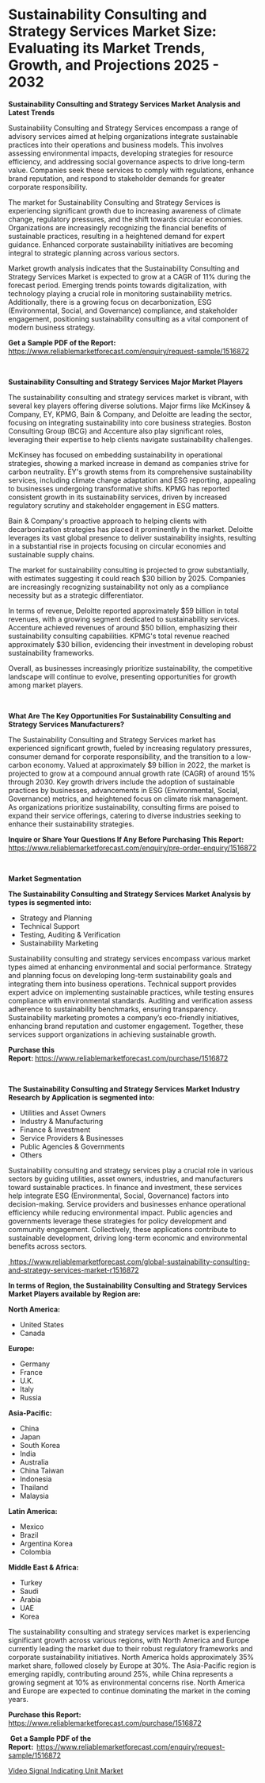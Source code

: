 <p><h1>Sustainability Consulting and Strategy Services Market Size: Evaluating its Market Trends, Growth, and Projections 2025 - 2032</h1></p><p><strong>Sustainability Consulting and Strategy Services Market Analysis and Latest Trends</strong></p>
<p><p>Sustainability Consulting and Strategy Services encompass a range of advisory services aimed at helping organizations integrate sustainable practices into their operations and business models. This involves assessing environmental impacts, developing strategies for resource efficiency, and addressing social governance aspects to drive long-term value. Companies seek these services to comply with regulations, enhance brand reputation, and respond to stakeholder demands for greater corporate responsibility.</p><p>The market for Sustainability Consulting and Strategy Services is experiencing significant growth due to increasing awareness of climate change, regulatory pressures, and the shift towards circular economies. Organizations are increasingly recognizing the financial benefits of sustainable practices, resulting in a heightened demand for expert guidance. Enhanced corporate sustainability initiatives are becoming integral to strategic planning across various sectors.</p><p>Market growth analysis indicates that the Sustainability Consulting and Strategy Services Market is expected to grow at a CAGR of 11% during the forecast period. Emerging trends points towards digitalization, with technology playing a crucial role in monitoring sustainability metrics. Additionally, there is a growing focus on decarbonization, ESG (Environmental, Social, and Governance) compliance, and stakeholder engagement, positioning sustainability consulting as a vital component of modern business strategy.</p></p>
<p><strong>Get a Sample PDF of the Report:&nbsp;</strong> <a href="https://www.reliablemarketforecast.com/enquiry/request-sample/1516872?utm_campaign=2949&utm_medium=2&utm_source=Github&utm_content=ia&utm_term=30032025&utm_id=sustainability-consulting-and-strategy-services">https://www.reliablemarketforecast.com/enquiry/request-sample/1516872</a></p>
<p>&nbsp;</p>
<p><strong>Sustainability Consulting and Strategy Services Major Market Players</strong></p>
<p><p>The sustainability consulting and strategy services market is vibrant, with several key players offering diverse solutions. Major firms like McKinsey & Company, EY, KPMG, Bain & Company, and Deloitte are leading the sector, focusing on integrating sustainability into core business strategies. Boston Consulting Group (BCG) and Accenture also play significant roles, leveraging their expertise to help clients navigate sustainability challenges.</p><p>McKinsey has focused on embedding sustainability in operational strategies, showing a marked increase in demand as companies strive for carbon neutrality. EY's growth stems from its comprehensive sustainability services, including climate change adaptation and ESG reporting, appealing to businesses undergoing transformative shifts. KPMG has reported consistent growth in its sustainability services, driven by increased regulatory scrutiny and stakeholder engagement in ESG matters.</p><p>Bain & Company's proactive approach to helping clients with decarbonization strategies has placed it prominently in the market. Deloitte leverages its vast global presence to deliver sustainability insights, resulting in a substantial rise in projects focusing on circular economies and sustainable supply chains.</p><p>The market for sustainability consulting is projected to grow substantially, with estimates suggesting it could reach $30 billion by 2025. Companies are increasingly recognizing sustainability not only as a compliance necessity but as a strategic differentiator.</p><p>In terms of revenue, Deloitte reported approximately $59 billion in total revenues, with a growing segment dedicated to sustainability services. Accenture achieved revenues of around $50 billion, emphasizing their sustainability consulting capabilities. KPMG's total revenue reached approximately $30 billion, evidencing their investment in developing robust sustainability frameworks.</p><p>Overall, as businesses increasingly prioritize sustainability, the competitive landscape will continue to evolve, presenting opportunities for growth among market players.</p></p>
<p>&nbsp;</p>
<p><strong>What Are The Key Opportunities For Sustainability Consulting and Strategy Services Manufacturers?</strong></p>
<p><p>The Sustainability Consulting and Strategy Services market has experienced significant growth, fueled by increasing regulatory pressures, consumer demand for corporate responsibility, and the transition to a low-carbon economy. Valued at approximately $9 billion in 2022, the market is projected to grow at a compound annual growth rate (CAGR) of around 15% through 2030. Key growth drivers include the adoption of sustainable practices by businesses, advancements in ESG (Environmental, Social, Governance) metrics, and heightened focus on climate risk management. As organizations prioritize sustainability, consulting firms are poised to expand their service offerings, catering to diverse industries seeking to enhance their sustainability strategies.</p></p>
<p><strong>Inquire or Share Your Questions If Any Before Purchasing This Report:</strong> <a href="https://www.reliablemarketforecast.com/enquiry/pre-order-enquiry/1516872?utm_campaign=2949&utm_medium=2&utm_source=Github&utm_content=ia&utm_term=30032025&utm_id=sustainability-consulting-and-strategy-services">https://www.reliablemarketforecast.com/enquiry/pre-order-enquiry/1516872</a></p>
<p>&nbsp;</p>
<p><strong>Market Segmentation</strong></p>
<p><strong>The Sustainability Consulting and Strategy Services Market Analysis by types is segmented into:</strong></p>
<p><ul><li>Strategy and Planning</li><li>Technical Support</li><li>Testing, Auditing & Verification</li><li>Sustainability Marketing</li></ul></p>
<p><p>Sustainability consulting and strategy services encompass various market types aimed at enhancing environmental and social performance. Strategy and planning focus on developing long-term sustainability goals and integrating them into business operations. Technical support provides expert advice on implementing sustainable practices, while testing ensures compliance with environmental standards. Auditing and verification assess adherence to sustainability benchmarks, ensuring transparency. Sustainability marketing promotes a company’s eco-friendly initiatives, enhancing brand reputation and customer engagement. Together, these services support organizations in achieving sustainable growth.</p></p>
<p><strong>Purchase this Report:&nbsp;</strong><a href="https://www.reliablemarketforecast.com/purchase/1516872?utm_campaign=2949&utm_medium=2&utm_source=Github&utm_content=ia&utm_term=30032025&utm_id=sustainability-consulting-and-strategy-services">https://www.reliablemarketforecast.com/purchase/1516872</a></p>
<p>&nbsp;</p>
<p><strong>The Sustainability Consulting and Strategy Services Market Industry Research by Application is segmented into:</strong></p>
<p><ul><li>Utilities and Asset Owners</li><li>Industry & Manufacturing</li><li>Finance & Investment</li><li>Service Providers & Businesses</li><li>Public Agencies & Governments</li><li>Others</li></ul></p>
<p><p>Sustainability consulting and strategy services play a crucial role in various sectors by guiding utilities, asset owners, industries, and manufacturers toward sustainable practices. In finance and investment, these services help integrate ESG (Environmental, Social, Governance) factors into decision-making. Service providers and businesses enhance operational efficiency while reducing environmental impact. Public agencies and governments leverage these strategies for policy development and community engagement. Collectively, these applications contribute to sustainable development, driving long-term economic and environmental benefits across sectors.</p></p>
<p><a href="https://www.reliablemarketforecast.com/global-sustainability-consulting-and-strategy-services-market-r1516872?utm_campaign=2949&utm_medium=2&utm_source=Github&utm_content=ia&utm_term=30032025&utm_id=sustainability-consulting-and-strategy-services">&nbsp;https://www.reliablemarketforecast.com/global-sustainability-consulting-and-strategy-services-market-r1516872</a></p>
<p><strong>In terms of Region, the Sustainability Consulting and Strategy Services Market Players available by Region are:</strong></p>
<p>
    <p> <strong> North America: </strong>
        <ul>
            <li>United States</li>
            <li>Canada</li>
        </ul>
        </p> 
    <p> <strong> Europe: </strong>
        <ul>
            <li>Germany</li>
            <li>France</li>
            <li>U.K.</li>
            <li>Italy</li>
            <li>Russia</li>
        </ul>
        </p> 
    <p> <strong> Asia-Pacific: </strong>
        <ul>
            <li>China</li>
            <li>Japan</li>
            <li>South Korea</li>
            <li>India</li>
            <li>Australia</li>
            <li>China Taiwan</li>
            <li>Indonesia</li>
            <li>Thailand</li>
            <li>Malaysia</li>
        </ul>
        </p> 
    <p> <strong> Latin America: </strong>
        <ul>
            <li>Mexico</li>
            <li>Brazil</li>
            <li>Argentina Korea</li>
            <li>Colombia</li>
        </ul>
        </p> 
    <p> <strong> Middle East & Africa: </strong>
        <ul>
            <li>Turkey</li>
            <li>Saudi</li>
            <li>Arabia</li>
            <li>UAE</li>
            <li>Korea</li>
        </ul>
    </p>
    </p>
<p><p>The sustainability consulting and strategy services market is experiencing significant growth across various regions, with North America and Europe currently leading the market due to their robust regulatory frameworks and corporate sustainability initiatives. North America holds approximately 35% market share, followed closely by Europe at 30%. The Asia-Pacific region is emerging rapidly, contributing around 25%, while China represents a growing segment at 10% as environmental concerns rise. North America and Europe are expected to continue dominating the market in the coming years.</p></p>
<p><strong>Purchase this Report: </strong><a href="https://www.reliablemarketforecast.com/purchase/1516872?utm_campaign=2949&utm_medium=2&utm_source=Github&utm_content=ia&utm_term=30032025&utm_id=sustainability-consulting-and-strategy-services">https://www.reliablemarketforecast.com/purchase/1516872</a></p>
<p>&nbsp;<strong>Get a Sample PDF of the Report:&nbsp;&nbsp;</strong><a href="https://www.reliablemarketforecast.com/enquiry/request-sample/1516872?utm_campaign=2949&utm_medium=2&utm_source=Github&utm_content=ia&utm_term=30032025&utm_id=sustainability-consulting-and-strategy-services">https://www.reliablemarketforecast.com/enquiry/request-sample/1516872</a></p>
<p><strong></strong></p>
<p><p><a href="https://github.com/sefathlehki/Market-Research-Report-List-1/blob/main/video-signal-indicating-unit-market.md?utm_campaign=2949&utm_medium=2&utm_source=Github&utm_content=ia&utm_term=30032025&utm_id=sustainability-consulting-and-strategy-services">Video Signal Indicating Unit Market</a></p></p>